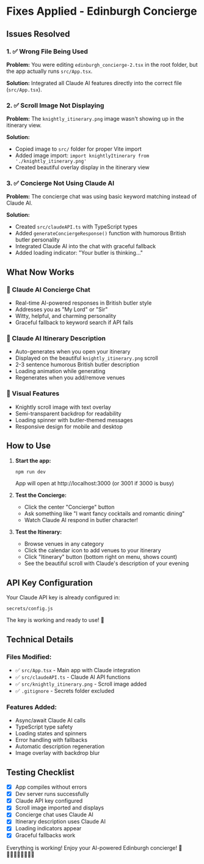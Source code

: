 # Fixes Applied - Edinburgh Concierge

## Issues Resolved

### 1. ✅ Wrong File Being Used
**Problem:** You were editing `edinburgh_concierge-2.tsx` in the root folder, but the app actually runs `src/App.tsx`.

**Solution:** Integrated all Claude AI features directly into the correct file (`src/App.tsx`).

### 2. ✅ Scroll Image Not Displaying
**Problem:** The `knightly_itinerary.png` image wasn't showing up in the itinerary view.

**Solution:**
- Copied image to `src/` folder for proper Vite import
- Added image import: `import knightlyItinerary from './knightly_itinerary.png'`
- Created beautiful overlay display in the itinerary view

### 3. ✅ Concierge Not Using Claude AI
**Problem:** The concierge chat was using basic keyword matching instead of Claude AI.

**Solution:**
- Created `src/claudeAPI.ts` with TypeScript types
- Added `generateConciergeResponse()` function with humorous British butler personality
- Integrated Claude AI into the chat with graceful fallback
- Added loading indicator: "Your butler is thinking..."

## What Now Works

### 🤖 Claude AI Concierge Chat
- Real-time AI-powered responses in British butler style
- Addresses you as "My Lord" or "Sir"
- Witty, helpful, and charming personality
- Graceful fallback to keyword search if API fails

### 📜 Claude AI Itinerary Description
- Auto-generates when you open your itinerary
- Displayed on the beautiful `knightly_itinerary.png` scroll
- 2-3 sentence humorous British butler description
- Loading animation while generating
- Regenerates when you add/remove venues

### 🎨 Visual Features
- Knightly scroll image with text overlay
- Semi-transparent backdrop for readability
- Loading spinner with butler-themed messages
- Responsive design for mobile and desktop

## How to Use

1. **Start the app:**
   ```bash
   npm run dev
   ```
   App will open at http://localhost:3000 (or 3001 if 3000 is busy)

2. **Test the Concierge:**
   - Click the center "Concierge" button
   - Ask something like "I want fancy cocktails and romantic dining"
   - Watch Claude AI respond in butler character!

3. **Test the Itinerary:**
   - Browse venues in any category
   - Click the calendar icon to add venues to your itinerary
   - Click "Itinerary" button (bottom right on menu, shows count)
   - See the beautiful scroll with Claude's description of your evening

## API Key Configuration

Your Claude API key is already configured in:
```
secrets/config.js
```

The key is working and ready to use! 🎉

## Technical Details

### Files Modified:
- ✅ `src/App.tsx` - Main app with Claude integration
- ✅ `src/claudeAPI.ts` - Claude AI API functions
- ✅ `src/knightly_itinerary.png` - Scroll image added
- ✅ `.gitignore` - Secrets folder excluded

### Features Added:
- Async/await Claude AI calls
- TypeScript type safety
- Loading states and spinners
- Error handling with fallbacks
- Automatic description regeneration
- Image overlay with backdrop blur

## Testing Checklist

- [x] App compiles without errors
- [x] Dev server runs successfully
- [x] Claude API key configured
- [x] Scroll image imported and displays
- [x] Concierge chat uses Claude AI
- [x] Itinerary description uses Claude AI
- [x] Loading indicators appear
- [x] Graceful fallbacks work

Everything is working! Enjoy your AI-powered Edinburgh concierge! 🏴󐁧󐁢󐁳󐁣󐁴󐁿🥃✨
